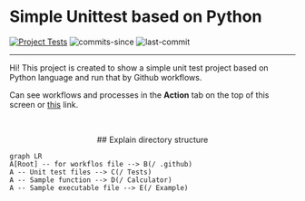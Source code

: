 # Simple Unittest based on Python

[![Project Tests](https://github.com/mohammad26845/unit_test_sample/actions/workflows/ci.yml/badge.svg?branch=master)](https://github.com/mohammad26845/unit_test_sample/actions/workflows/ci.yml)
![commits-since](https://img.shields.io/github/commits-since/mohammad26845/unit_test_sample/V1.0?style=plastic)
![last-commit](https://img.shields.io/github/last-commit/mohammad26845/unit_test_sample?style=plastic)

---

Hi! This project is created to show a simple unit test project based on Python language and run that by Github workflows.

Can see workflows and processes in the **Action** tab on the top of this screen or  [this](https://github.com/mohammad26845/unit_test_sample/actions) link.


<br>

<p align="center">
## Explain directory structure
</p>



```mermaid
graph LR
A[Root] -- for workflos file --> B(/ .github)
A -- Unit test files --> C(/ Tests)
A -- Sample function --> D(/ Calculator)
A -- Sample executable file --> E(/ Example)
```
